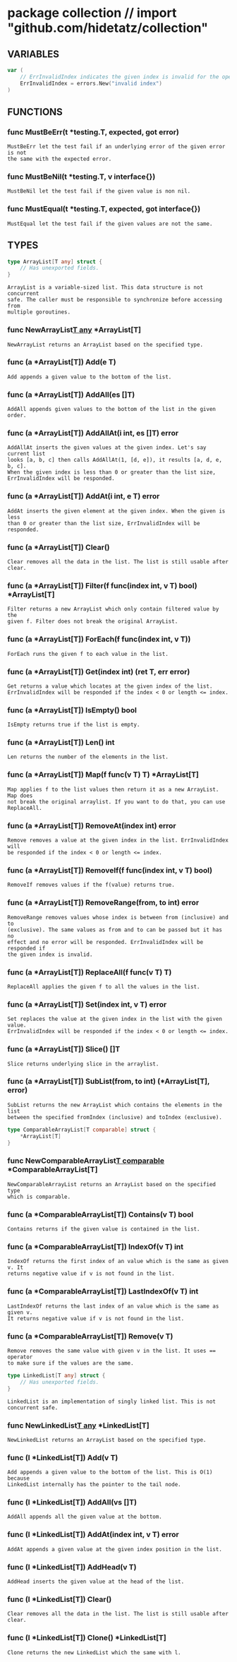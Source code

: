 # package collection // import "github.com/hidetatz/collection"


## VARIABLES

```go
var (
	// ErrInvalidIndex indicates the given index is invalid for the operation.
	ErrInvalidIndex = errors.New("invalid index")
)
```

## FUNCTIONS

### func MustBeErr(t *testing.T, expected, got error)
    MustBeErr let the test fail if an underlying error of the given error is not
    the same with the expected error.

### func MustBeNil(t *testing.T, v interface{})
    MustBeNil let the test fail if the given value is non nil.

### func MustEqual(t *testing.T, expected, got interface{})
    MustEqual let the test fail if the given values are not the same.


## TYPES

```go
type ArrayList[T any] struct {
	// Has unexported fields.
}
```
    ArrayList is a variable-sized list. This data structure is not concurrent
    safe. The caller must be responsible to synchronize before accessing from
    multiple goroutines.

### func NewArrayList[T any]() *ArrayList[T]
    NewArrayList returns an ArrayList based on the specified type.

### func (a *ArrayList[T]) Add(e T)
    Add appends a given value to the bottom of the list.

### func (a *ArrayList[T]) AddAll(es []T)
    AddAll appends given values to the bottom of the list in the given order.

### func (a *ArrayList[T]) AddAllAt(i int, es []T) error
    AddAllAt inserts the given values at the given index. Let's say current list
    looks [a, b, c] then calls AddAllAt(1, [d, e]), it results [a, d, e, b, c].
    When the given index is less than 0 or greater than the list size,
    ErrInvalidIndex will be responded.

### func (a *ArrayList[T]) AddAt(i int, e T) error
    AddAt inserts the given element at the given index. When the given is less
    than 0 or greater than the list size, ErrInvalidIndex will be responded.

### func (a *ArrayList[T]) Clear()
    Clear removes all the data in the list. The list is still usable after
    clear.

### func (a *ArrayList[T]) Filter(f func(index int, v T) bool) *ArrayList[T]
    Filter returns a new ArrayList which only contain filtered value by the
    given f. Filter does not break the original ArrayList.

### func (a *ArrayList[T]) ForEach(f func(index int, v T))
    ForEach runs the given f to each value in the list.

### func (a *ArrayList[T]) Get(index int) (ret T, err error)
    Get returns a value which locates at the given index of the list.
    ErrInvalidIndex will be responded if the index < 0 or length <= index.

### func (a *ArrayList[T]) IsEmpty() bool
    IsEmpty returns true if the list is empty.

### func (a *ArrayList[T]) Len() int
    Len returns the number of the elements in the list.

### func (a *ArrayList[T]) Map(f func(v T) T) *ArrayList[T]
    Map applies f to the list values then return it as a new ArrayList. Map does
    not break the original arraylist. If you want to do that, you can use
    ReplaceAll.

### func (a *ArrayList[T]) RemoveAt(index int) error
    Remove removes a value at the given index in the list. ErrInvalidIndex will
    be responded if the index < 0 or length <= index.

### func (a *ArrayList[T]) RemoveIf(f func(index int, v T) bool)
    RemoveIf removes values if the f(value) returns true.

### func (a *ArrayList[T]) RemoveRange(from, to int) error
    RemoveRange removes values whose index is between from (inclusive) and to
    (exclusive). The same values as from and to can be passed but it has no
    effect and no error will be responded. ErrInvalidIndex will be responded if
    the given index is invalid.

### func (a *ArrayList[T]) ReplaceAll(f func(v T) T)
    ReplaceAll applies the given f to all the values in the list.

### func (a *ArrayList[T]) Set(index int, v T) error
    Set replaces the value at the given index in the list with the given value.
    ErrInvalidIndex will be responded if the index < 0 or length <= index.

### func (a *ArrayList[T]) Slice() []T
    Slice returns underlying slice in the arraylist.

### func (a *ArrayList[T]) SubList(from, to int) (*ArrayList[T], error)
    SubList returns the new ArrayList which contains the elements in the list
    between the specified fromIndex (inclusive) and toIndex (exclusive).

```go
type ComparableArrayList[T comparable] struct {
	*ArrayList[T]
}
```

### func NewComparableArrayList[T comparable]() *ComparableArrayList[T]
    NewComparableArrayList returns an ArrayList based on the specified type
    which is comparable.

### func (a *ComparableArrayList[T]) Contains(v T) bool
    Contains returns if the given value is contained in the list.

### func (a *ComparableArrayList[T]) IndexOf(v T) int
    IndexOf returns the first index of an value which is the same as given v. It
    returns negative value if v is not found in the list.

### func (a *ComparableArrayList[T]) LastIndexOf(v T) int
    LastIndexOf returns the last index of an value which is the same as given v.
    It returns negative value if v is not found in the list.

### func (a *ComparableArrayList[T]) Remove(v T)
    Remove removes the same value with given v in the list. It uses == operator
    to make sure if the values are the same.

```go
type LinkedList[T any] struct {
	// Has unexported fields.
}
```
    LinkedList is an implementation of singly linked list. This is not
    concurrent safe.

### func NewLinkedList[T any]() *LinkedList[T]
    NewLinkedList returns an ArrayList based on the specified type.

### func (l *LinkedList[T]) Add(v T)
    Add appends a given value to the bottom of the list. This is O(1) because
    LinkedList internally has the pointer to the tail node.

### func (l *LinkedList[T]) AddAll(vs []T)
    AddAll appends all the given value at the bottom.

### func (l *LinkedList[T]) AddAt(index int, v T) error
    AddAt appends a given value at the given index position in the list.

### func (l *LinkedList[T]) AddHead(v T)
    AddHead inserts the given value at the head of the list.

### func (l *LinkedList[T]) Clear()
    Clear removes all the data in the list. The list is still usable after
    clear.

### func (l *LinkedList[T]) Clone() *LinkedList[T]
    Clone returns the new LinkedList which the same with l.
